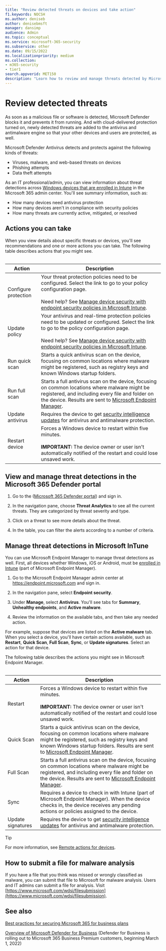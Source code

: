 ```yaml
---
title: "Review detected threats on devices and take action"
f1.keywords: NOCSH
ms.author: deniseb
author: denisebmsft
manager: dansimp
audience: Admin
ms.topic: conceptual 
ms.service: microsoft-365-security
ms.subservice: other
ms.date: 09/15/2022
ms.localizationpriority: medium
ms.collection:
- m365-security
- tier1
search.appverid: MET150
description: "Learn how to review and manage threats detected by Microsoft Defender Antivirus on your Windows devices." 
---
```


# Review detected threats

As soon as a malicious file or software is detected, Microsoft Defender blocks it and prevents it from running. And with cloud-delivered protection turned on, newly detected threats are added to the antivirus and antimalware engine so that your other devices and users are protected, as well.

Microsoft Defender Antivirus detects and protects against the following kinds of threats:

- Viruses, malware, and web-based threats on devices
- Phishing attempts
- Data theft attempts

As an IT professional/admin, you can view information about threat detections across [Windows devices that are enrolled in Intune](/mem/intune/enrollment/device-enrollment) in the Microsoft 365 admin center. You'll see summary information, such as:

- How many devices need antivirus protection
- How many devices aren't in compliance with security policies
- How many threats are currently active, mitigated, or resolved

## Actions you can take

When you view details about specific threats or devices, you'll see recommendations and one or more actions you can take. The following table describes actions that you might see.<br><br>

| Action | Description |
|--|--|
| Configure protection | Your threat protection policies need to be configured. Select the link to go to your policy configuration page.<br><br>Need help? See [Manage device security with endpoint security policies in Microsoft Intune](/mem/intune/protect/endpoint-security-policy). |
| Update policy | Your antivirus and real-time protection policies need to be updated or configured. Select the link to go to the policy configuration page.<br><br>Need help? See [Manage device security with endpoint security policies in Microsoft Intune](/mem/intune/protect/endpoint-security-policy). |
| Run quick scan | Starts a quick antivirus scan on the device, focusing on common locations where malware might be registered, such as registry keys and known Windows startup folders. |
| Run full scan | Starts a full antivirus scan on the device, focusing on common locations where malware might be registered, and including every file and folder on the device. Results are sent to [Microsoft Endpoint Manager](/mem/intune/fundamentals/tutorial-walkthrough-endpoint-manager). |
| Update antivirus | Requires the device to get [security intelligence updates](https://go.microsoft.com/fwlink/?linkid=2149926) for antivirus and antimalware protection. |
| Restart device | Forces a Windows device to restart within five minutes.<br><br>**IMPORTANT:** The device owner or user isn't automatically notified of the restart and could lose unsaved work. |

## View and manage threat detections in the Microsoft 365 Defender portal

1. Go to the ([Microsoft 365 Defender portal](https://security.microsoft.com)) and sign in.

1. In the navigation pane, choose **Threat Analytics** to see all the current threats. They are categorized by threat severity and type.

1. Click on a threat to see more details about the threat.

1. In the table, you can filter the alerts according to a number of criteria.

## Manage threat detections in Microsoft InTune

You can use Microsoft Endpoint Manager to manage threat detections as well. First, all devices whether Windows, iOS or Android, must be [enrolled in Intune](/mem/intune/enrollment/windows-enrollment-methods) (part of Microsoft Endpoint Manager).

1. Go to the Microsoft Endpoint Manager admin center at <a href="https://go.microsoft.com/fwlink/p/?linkid=2150463" target="_blank">https://endpoint.microsoft.com</a> and sign in.

2. In the navigation pane, select **Endpoint security**.

3. Under **Manage**, select **Antivirus**. You'll see tabs for **Summary**, **Unhealthy endpoints**, and **Active malware**.

4. Review the information on the available tabs, and then take any needed action.

For example, suppose that devices are listed on the **Active malware** tab. When you select a device, you'll have certain actions available, such as **Restart**, **Quick Scan**, **Full Scan**, **Sync**, or **Update signatures**. Select an action for that device.

The following table describes the actions you might see in Microsoft Endpoint Manager.<br><br>

| Action | Description |
|--|--|
| Restart | Forces a Windows device to restart within five minutes.<br><br>**IMPORTANT:** The device owner or user isn't automatically notified of the restart and could lose unsaved work. |
| Quick Scan | Starts a quick antivirus scan on the device, focusing on common locations where malware might be registered, such as registry keys and known Windows startup folders. Results are sent to [Microsoft Endpoint Manager](/mem/intune/fundamentals/tutorial-walkthrough-endpoint-manager). |
| Full Scan | Starts a full antivirus scan on the device, focusing on common locations where malware might be registered, and including every file and folder on the device. Results are sent to [Microsoft Endpoint Manager](/mem/intune/fundamentals/tutorial-walkthrough-endpoint-manager). |
| Sync | Requires a device to check in with Intune (part of Microsoft Endpoint Manager). When the device checks in, the device receives any pending actions or policies assigned to the device. |
| Update signatures | Requires the device to get [security intelligence updates](https://go.microsoft.com/fwlink/?linkid=2149926) for antivirus and antimalware protection. |

> [!TIP]
> For more information, see [Remote actions for devices](/mem/intune/protect/endpoint-security-manage-devices#remote-actions-for-devices).

## How to submit a file for malware analysis

If you have a file that you think was missed or wrongly classified as malware, you can submit that file to Microsoft for malware analysis. Users and IT admins can submit a file for analysis. Visit [https://www.microsoft.com/wdsi/filesubmission](https://www.microsoft.com/wdsi/filesubmission).

## See also

[Best practices for securing Microsoft 365 for business plans](../admin/security-and-compliance/secure-your-business-data.md)

[Overview of Microsoft Defender for Business](../security/defender-business/mdb-overview.md) (Defender for Business is rolling out to Microsoft 365 Business Premium customers, beginning March 1, 2022)
